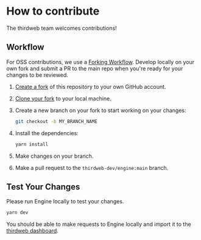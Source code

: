 # How to contribute

The thirdweb team welcomes contributions!

## Workflow

For OSS contributions, we use a [Forking Workflow](https://www.atlassian.com/git/tutorials/comparing-workflows/forking-workflow). Develop locally on your own fork and submit a PR to the main repo when you're ready for your changes to be reviewed.

1. [Create a fork](https://github.com/thirdweb-dev/engine/fork) of this repository to your own GitHub account.
1. [Clone your fork](https://help.github.com/articles/cloning-a-repository/) to your local machine.
1. Create a new branch on your fork to start working on your changes:

   ```bash
   git checkout -b MY_BRANCH_NAME
   ```

1. Install the dependencies:

   ```bash
   yarn install
   ```

1. Make changes on your branch.
1. Make a pull request to the `thirdweb-dev/engine:main` branch.

## Test Your Changes

Please run Engine locally to test your changes.

```bash
yarn dev
```

You should be able to make requests to Engine locally and import it to the [thirdweb dashboard](https://thirdweb.com/dashboard/engine).
